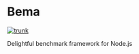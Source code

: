 # Bema

[![trunk](https://github.com/prisma-labs/bema/actions/workflows/trunk.yml/badge.svg)](https://github.com/prisma-labs/bema/actions/workflows/trunk.yml)

Delightful benchmark framework for Node.js
